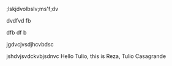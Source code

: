 ;lskjdvolbslv;ms'f;dv




dvdfvd
fb

dfb
df
b


jgdvcjvsdjhcvbdsc




jshdvjsvdckvbjsdnvc
Hello Tulio, this is Reza, Tulio Casagrande
